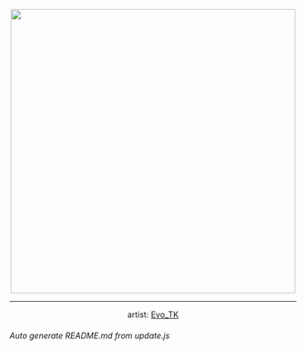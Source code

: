 
<p align="center">
  <img width="500" src="https://nekos.best/api/v2/neko/0373.png">
  <hr/>
  <center>
    artist: <a href="https://www.pixiv.net/en/artworks/87800583">Evo_TK</a>
  </center>
</p>


###### Auto generate README.md from update.js

